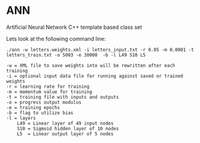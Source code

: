 # ANN
Artificial Neural Network C++ template based class set

Lets look at the following command line:

    ./ann -w letters.weights.xml -i letters_input.txt -r 0.05 -m 0.0001 -t letters_train.txt -o 5003 -e 30000  -b -l L49 S10 L5

    -w = XML file to save weights into will be rewritten after each training
    -i = optional input data file for running against saved or trained weights
    -r = learning rate for training
    -m = momentum value for training
    -t = training file with inputs and outputs
    -o = progress output modulus
    -e = training epochs
    -b = flag to utilize bias
    -l = layers 
        L49 = Linear layer of 49 input nodes
        S10 = Sigmoid hidden layer of 10 nodes
        L5  = Linear output layer of 5 nodes
    


